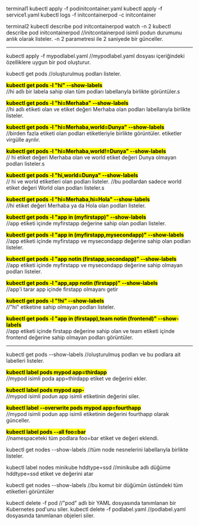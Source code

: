 terminal1
kubectl apply -f podinitcontainer.yaml
kubectl apply -f service1.yaml
kubectl logs -f initcontainerpod -c initcontainer

terminal2
kubectl describe pod initcontainerpod
watch -n 2 kubectl describe pod initcontainerpod
//initcontainerpod isimli podun durumunu anlık olarak listeler. -n 2 parametresi ile 2 saniyede bir günceller.




----------------------------------------------------------------------------------------------

kubectl apply -f mypodlabel.yaml
//mypodlabel.yaml dosyası içeriğindeki özelliklere uygun bir pod oluşturur.

kubectl get pods
//oluşturulmuş podları listeler.

<b><mark>kubectl get pods -l "hi" --show-labels</mark></b><br>
//hi adlı bir labela sahip olan tüm podları labellarıyla birlikte görüntüler.s

<b><mark>kubectl get pods -l "hi=Merhaba" --show-labels</mark></b><br>
//hi adlı etiketi olan ve etiket değeri Merhaba olan podları labellarıyla birlikte listeler.

<b><mark>kubectl get pods -l "hi=Merhaba,world=Dunya" --show-labels</mark></b><br>
//birden fazla etiketi olan podları etiketleriyle birlikte görüntüler. etiketler virgülle ayrılır.

<b><mark>kubectl get pods -l "hi=Merhaba,world!=Dunya" --show-labels</mark></b><br>
// hi etiket değeri Merhaba olan ve world etiket değeri Dunya olmayan podları listeler.s

<b><mark>kubectl get pods -l "hi,world=Dunya" --show-labels</mark></b><br>
// hi ve world etiketleri olan podları listeler.
//bu podlardan sadece world etiket değeri World olan podları listeler.s

<b><mark>kubectl get pods -l "hi=Merhaba,hi=Hola" --show-labels</mark></b><br>
//hi etiket değeri Merhaba ya da Hola olan podları listeler.

<b><mark>kubectl get pods -l "app in (myfirstapp)" --show-labels</mark></b><br>
//app etiketi içinde myfirstapp değerine sahip olan podları listeler.

<b><mark>kubectl get pods -l "app in (myfirstapp,mysecondapp)" --show-labels</mark></b><br>
//app etiketi içinde myfirstapp ve mysecondapp değerine sahip olan podları listeler.

<b><mark>kubectl get pods -l "app notin (firstapp,secondapp)" --show-labels</mark></b><br>
//app etiketi içinde myfirstapp ve mysecondapp değerine sahip olmayan podları listeler.

<b><mark>kubectl get pods -l "app,app notin (firstapp)" --show-labels</mark></b><br>
//app'i tarar app içinde firstapp olmayanı getir

<b><mark>kubectl get pods -l "!hi" --show-labels</mark></b><br>
//"hi" etiketine sahip olmayan podları listeler.

<b><mark>kubectl get pods -l "app in (firstapp),team notin (frontend)" --show-labels</mark></b><br>
//app etiketi içinde firstapp değerine sahip olan ve team etiketi içinde frontend değerine sahip olmayan podları görüntüler.

****************************************************************************************************


kubectl get pods --show-labels
//oluşturulmuş podları ve bu podlara ait labelleri listeler.

<b><mark>kubectl label pods mypod app=thirdapp</mark></b><br>
//mypod isimli poda app=thirdapp etiket ve değerini ekler.

<b><mark>kubectl label pods mypod app-</mark></b><br>
//mypod isimli podun app isimli etiketinin değerini siler.

<b><mark>kubectl label --overwrite pods mypod app=fourthapp</mark></b><br>
//mypod isimli podun app isimli etiketinin değerini fourthapp olarak günceller.

<b><mark>kubectl label pods --all foo=bar</mark></b><br>
//namespaceteki tüm podlara foo=bar etiket ve değeri eklendi.

kubectl get nodes --show-labels
//tüm node nesnelerini labellarıyla birlikte listeler.

kubectl label nodes minikube hddtype=ssd
//minikube adlı düğüme hddtype=ssd etiket ve değerini atar

kubectl get nodes --show-labels
//bu komut bir düğümün üstündeki tüm etiketleri görüntüler

kubectl delete -f pod
//"pod" adlı bir YAML dosyasında tanımlanan bir Kubernetes pod'unu siler.
kubectl delete -f podlabel.yaml
//podlabel.yaml dosyasında tanımlanan objeleri siler.















